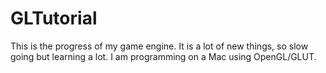 # GLTutorial

This is the progress of my game engine. It is a lot of new things, so slow going but learning a lot. I am programming on a Mac using OpenGL/GLUT.
